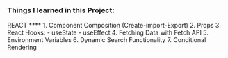### Things I learned in this Project:

REACT ****
    1. Component Composition (Create-import-Export)
    2. Props
    3. React Hooks:
        - useState
        - useEffect
    4. Fetching Data with Fetch API
    5. Environment Variables
    6. Dynamic Search Functionality
    7. Conditional Rendering